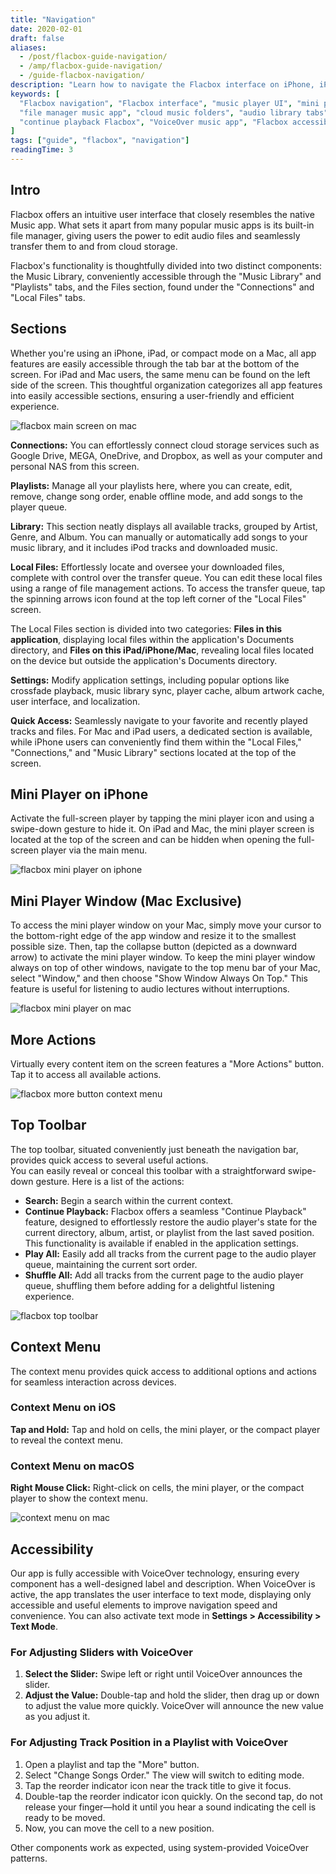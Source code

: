 ```yaml
---
title: "Navigation"
date: 2020-02-01
draft: false
aliases:
  - /post/flacbox-guide-navigation/
  - /amp/flacbox-guide-navigation/
  - /guide-flacbox-navigation/
description: "Learn how to navigate the Flacbox interface on iPhone, iPad, and Mac. This guide covers Music Library, Local Files, Playlists, Settings, the mini player, top toolbar, and VoiceOver accessibility features."
keywords: [
  "Flacbox navigation", "Flacbox interface", "music player UI", "mini player iOS Mac",
  "file manager music app", "cloud music folders", "audio library tabs", 
  "continue playback Flacbox", "VoiceOver music app", "Flacbox accessibility"
]
tags: ["guide", "flacbox", "navigation"]
readingTime: 3
---
```


## Intro

Flacbox offers an intuitive user interface that closely resembles the native Music app. What sets it apart from many popular music apps is its built-in file manager, giving users the power to edit audio files and seamlessly transfer them to and from cloud storage.

Flacbox's functionality is thoughtfully divided into two distinct components: the Music Library, conveniently accessible through the "Music Library" and "Playlists" tabs, and the Files section, found under the "Connections" and "Local Files" tabs.

## Sections

Whether you're using an iPhone, iPad, or compact mode on a Mac, all app features are easily accessible through the tab bar at the bottom of the screen. For iPad and Mac users, the same menu can be found on the left side of the screen. This thoughtful organization categorizes all app features into easily accessible sections, ensuring a user-friendly and efficient experience.

![flacbox main screen on mac](21260c_1df3c22f20c64d13a7fc4de8052799b0~mv2.png)

**Connections:** You can effortlessly connect cloud storage services such as Google Drive, MEGA, OneDrive, and Dropbox, as well as your computer and personal NAS from this screen.

**Playlists:** Manage all your playlists here, where you can create, edit, remove, change song order, enable offline mode, and add songs to the player queue.

**Library:** This section neatly displays all available tracks, grouped by Artist, Genre, and Album. You can manually or automatically add songs to your music library, and it includes iPod tracks and downloaded music.

**Local Files:** Effortlessly locate and oversee your downloaded files, complete with control over the transfer queue. You can edit these local files using a range of file management actions. To access the transfer queue, tap the spinning arrows icon found at the top left corner of the "Local Files" screen.

The Local Files section is divided into two categories: **Files in this application**, displaying local files within the application's Documents directory, and **Files on this iPad/iPhone/Mac**, revealing local files located on the device but outside the application's Documents directory.

**Settings:** Modify application settings, including popular options like crossfade playback, music library sync, player cache, album artwork cache, user interface, and localization.

**Quick Access:** Seamlessly navigate to your favorite and recently played tracks and files. For Mac and iPad users, a dedicated section is available, while iPhone users can conveniently find them within the "Local Files," "Connections," and "Music Library" sections located at the top of the screen.

## Mini Player on iPhone

Activate the full-screen player by tapping the mini player icon and using a swipe-down gesture to hide it. On iPad and Mac, the mini player screen is located at the top of the screen and can be hidden when opening the full-screen player via the main menu.

![flacbox mini player on iphone](21260c_cb4ce9f954e246a09648bcf570a135ab~mv2.jpeg)

## Mini Player Window (Mac Exclusive)

To access the mini player window on your Mac, simply move your cursor to the bottom-right edge of the app window and resize it to the smallest possible size. Then, tap the collapse button (depicted as a downward arrow) to activate the mini player window. To keep the mini player window always on top of other windows, navigate to the top menu bar of your Mac, select "Window," and then choose "Show Window Always On Top." This feature is useful for listening to audio lectures without interruptions.

![flacbox mini player on mac](21260c_cba48622aaa54e8f9491bbf181bb7f41~mv2.png)

## More Actions

Virtually every content item on the screen features a "More Actions" button. Tap it to access all available actions.

![flacbox more button context menu](21260c_03c3140f30644909b6b6ee7ba8ec89de~mv2.png)

## Top Toolbar

The top toolbar, situated conveniently just beneath the navigation bar, provides quick access to several useful actions.  
You can easily reveal or conceal this toolbar with a straightforward swipe-down gesture. Here is a list of the actions:

- **Search:** Begin a search within the current context.  
- **Continue Playback:** Flacbox offers a seamless "Continue Playback" feature, designed to effortlessly restore the audio player's state for the current directory, album, artist, or playlist from the last saved position. This functionality is available if enabled in the application settings.  
- **Play All:** Easily add all tracks from the current page to the audio player queue, maintaining the current sort order.  
- **Shuffle All:** Add all tracks from the current page to the audio player queue, shuffling them before adding for a delightful listening experience.

![flacbox top toolbar](21260c_167a51b67d544ce6a229bd5c1cb8c0ac~mv2.png)

## Context Menu

The context menu provides quick access to additional options and actions for seamless interaction across devices.

### Context Menu on iOS

**Tap and Hold:** Tap and hold on cells, the mini player, or the compact player to reveal the context menu.

### Context Menu on macOS

**Right Mouse Click:** Right-click on cells, the mini player, or the compact player to show the context menu.

![context menu on mac](21260c_a1ff22e697d5484394c2a2ba6b344596~mv2.png)

## Accessibility

Our app is fully accessible with VoiceOver technology, ensuring every component has a well-designed label and description. When VoiceOver is active, the app translates the user interface to text mode, displaying only accessible and useful elements to improve navigation speed and convenience. You can also activate text mode in **Settings > Accessibility > Text Mode**.

### For Adjusting Sliders with VoiceOver

1. **Select the Slider:** Swipe left or right until VoiceOver announces the slider.  
2. **Adjust the Value:** Double-tap and hold the slider, then drag up or down to adjust the value more quickly. VoiceOver will announce the new value as you adjust it.

### For Adjusting Track Position in a Playlist with VoiceOver

1. Open a playlist and tap the "More" button.  
2. Select "Change Songs Order." The view will switch to editing mode.  
3. Tap the reorder indicator icon near the track title to give it focus.  
4. Double-tap the reorder indicator icon quickly. On the second tap, do not release your finger—hold it until you hear a sound indicating the cell is ready to be moved.  
5. Now, you can move the cell to a new position.

Other components work as expected, using system-provided VoiceOver patterns.